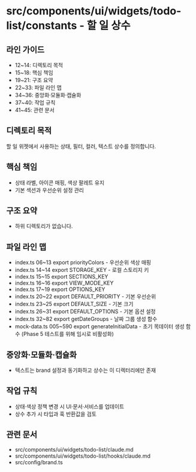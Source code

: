 # src/components/ui/widgets/todo-list/constants - 할 일 상수

## 라인 가이드
- 12~14: 디렉토리 목적
- 15~18: 핵심 책임
- 19~21: 구조 요약
- 22~33: 파일 라인 맵
- 34~36: 중앙화·모듈화·캡슐화
- 37~40: 작업 규칙
- 41~45: 관련 문서

## 디렉토리 목적
할 일 위젯에서 사용하는 상태, 필터, 컬러, 텍스트 상수를 정의합니다.

## 핵심 책임
- 상태 라벨, 아이콘 매핑, 색상 팔레트 유지
- 기본 섹션과 우선순위 설정 관리

## 구조 요약
- 하위 디렉토리가 없습니다.

## 파일 라인 맵
- index.ts 06~13 export priorityColors - 우선순위 색상 매핑
- index.ts 14~14 export STORAGE_KEY - 로컬 스토리지 키
- index.ts 15~15 export SECTIONS_KEY
- index.ts 16~16 export VIEW_MODE_KEY
- index.ts 17~19 export OPTIONS_KEY
- index.ts 20~22 export DEFAULT_PRIORITY - 기본 우선순위
- index.ts 23~25 export DEFAULT_SIZE - 기본 크기
- index.ts 26~31 export DEFAULT_OPTIONS - 기본 옵션 설정
- index.ts 32~82 export getDateGroups - 날짜 그룹 생성 함수
- mock-data.ts 005~590 export generateInitialData - 초기 목데이터 생성 함수 (Phase 5 테스트를 위해 임시로 비활성화)

## 중앙화·모듈화·캡슐화
- 텍스트는 brand 설정과 동기화하고 상수는 이 디렉터리에만 존재

## 작업 규칙
- 상태·색상 정책 변경 시 UI·문서·서비스를 업데이트
- 상수 추가 시 타입과 훅 반환값을 검토

## 관련 문서
- src/components/ui/widgets/todo-list/claude.md
- src/components/ui/widgets/todo-list/hooks/claude.md
- src/config/brand.ts

